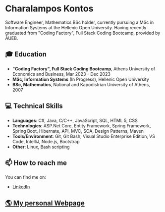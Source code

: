 # Charalampos Kontos
Software Engineer, Mathematics BSc holder, currently pursuing a MSc in Information Systems at the Hellenic Open University. Having recently graduated from "Coding Factory", Full Stack Coding Bootcamp, provided by AUEB.

## 🎓 Education

- **"Coding Factory", Full Stack Coding Bootcamp**, Athens University of Economics and Business, Mar 2023 - Dec 2023
- **MSc, Information Systems** (In Progress), Hellenic Open University
- **BSc, Mathematics**, National and Kapodistrian University of Athens, 2007

## 💻 Technical Skills

- **Languages**: C#, Java, C/C++, JavaScript, SQL, HTML 5, CSS
- **Technologies**: ASP.Net Core, Entity Framework, Spring Framework, Spring Boot, Hibernate, API, MVC, SOA, Design Patterns, Maven
- **Tools/Environment**: Git, Git Bash, Visual Studio Enterprise Edition, VS Code, IntelliJ, Node.js, Bootstrap
- **Other**: Linux, Bash scripting

## 📫 How to reach me

You can find me on:
- [LinkedIn](https://www.linkedin.com/in/xkontos/ "Right click -> Open in new tab")

## [🌎 My personal Webpage](https://ckontos82.github.io/ "Right click -> Open in new tab")
